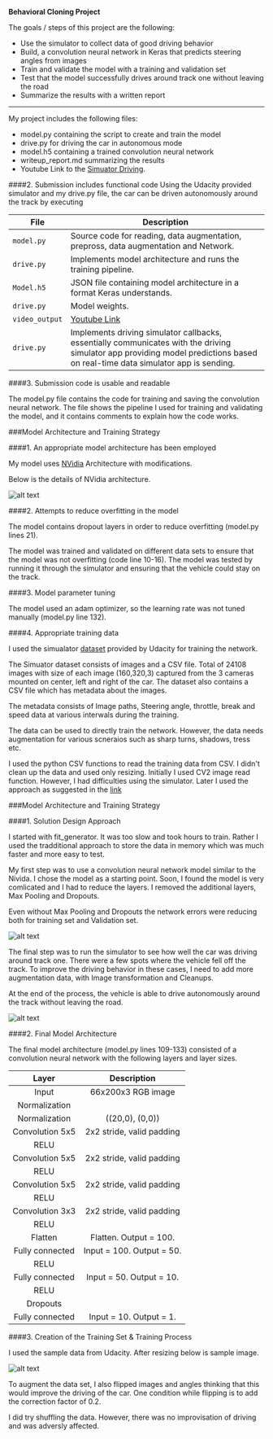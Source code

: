 **Behavioral Cloning Project**

The goals / steps of this project are the following:
* Use the simulator to collect data of good driving behavior
* Build, a convolution neural network in Keras that predicts steering angles from images
* Train and validate the model with a training and validation set
* Test that the model successfully drives around track one without leaving the road
* Summarize the results with a written report


[//]: # (Image References)

[image1]: ./examples/nvidia.png "Nividia Architecture"
[image2]: ./examples/resized-Image.png "Resized Image"
[image3]: ./examples/training-output.png "Training Output"
[image4]: ./examples/final-output.png "Final Output"


---
My project includes the following files:
* model.py containing the script to create and train the model  
* drive.py for driving the car in autonomous mode
* model.h5 containing a trained convolution neural network 
* writeup_report.md summarizing the results
* Youtube Link to the [Simuator Driving](https://youtu.be/xakm7k-E9K0).


####2. Submission includes functional code
Using the Udacity provided simulator and my drive.py file, the car can be driven autonomously around the track by executing 

| File                         | Description                                                                        |
| ---------------------------- | ---------------------------------------------------------------------------------- |
| `model.py`                    | Source code for reading, data augmentation, prepross, data augmentation and Network.|
| `drive.py`                   | Implements model architecture and runs the training pipeline.                      |
| `Model.h5`                 | JSON file containing model architecture in a format Keras understands.             |
| `drive.py`                   | Model weights.                                                                     |
| `video_output` | [Youtube Link](https://youtu.be/xakm7k-E9K0) |
| `drive.py`                   | Implements driving simulator callbacks, essentially communicates with the driving simulator app providing model predictions based on real-time data simulator app is sending. |


####3. Submission code is usable and readable

The model.py file contains the code for training and saving the convolution neural network. The file shows the pipeline I used for training and validating the model, and it contains comments to explain how the code works.

###Model Architecture and Training Strategy

####1. An appropriate model architecture has been employed

My model uses [NVidia](https://images.nvidia.com/content/tegra/automotive/images/2016/solutions/pdf/end-to-end-dl-using-px.pdf) Architecture with modifications. 

Below is the details of NVidia architecture.

![alt text][image1]

####2. Attempts to reduce overfitting in the model

The model contains dropout layers in order to reduce overfitting (model.py lines 21). 

The model was trained and validated on different data sets to ensure that the model was not overfitting (code line 10-16). The model was tested by running it through the simulator and ensuring that the vehicle could stay on the track.

####3. Model parameter tuning

The model used an adam optimizer, so the learning rate was not tuned manually (model.py line 132).

####4. Appropriate training data

I used the simualator [dataset](https://d17h27t6h515a5.cloudfront.net/topher/2016/December/584f6edd_data/data.zip) provided by Udacity for training the network.

The Simuator dataset consists of images and a CSV file. Total of 24108 images with size of each image (160,320,3) captured from the 3 cameras mounted on center, left and right of the car. The dataset also contains a CSV file which has metadata about the images.

The metadata consists of Image paths, Steering angle, throttle, break and speed data at various interwals during the training.

The data can be used to directly train the network. However, the data needs augmentation for various scneraios such as sharp turns, shadows, tress etc. 

I used the python CSV functions to read the training data from CSV. I didn't clean up the data and used only resizing. Initially I used CV2 image read function. However, I had difficulties using the simulator. Later I used the approach as suggested in the [link](https://medium.com/@yazeedalrubyli/behavioral-cloning-tiny-mistake-cost-me-15-days-23dd13a3b525)


###Model Architecture and Training Strategy

####1. Solution Design Approach

I started with fit_generator. It was too slow and took hours to train. Rather I used the tradditional approach to store the data in memory which was much faster and more easy to test.

My first step was to use a convolution neural network model similar to the Nivida. I chose the model as a starting point. Soon, I found the model is very comlicated and I had to reduce the layers. I removed the additional layers, Max Pooling and Dropouts.

Even without Max Pooling and Dropouts the network errors were reducing both for training set and Validation set.

![alt text][image3]

The final step was to run the simulator to see how well the car was driving around track one. There were a few spots where the vehicle fell off the track. To improve the driving behavior in these cases, I need to add more augmentation data, with Image transformation and Cleanups.

At the end of the process, the vehicle is able to drive autonomously around the track without leaving the road.

![alt text][image4]

####2. Final Model Architecture

The final model architecture (model.py lines 109-133) consisted of a convolution neural network with the following layers and layer sizes.


| Layer         		|     Description	        					| 
|:---------------------:|:---------------------------------------------:| 
| Input         		| 66x200x3 RGB image   							| 
| Normalization         		| 							| 
| Normalization         		| 	((20,0), (0,0))						| 
| Convolution 5x5     	| 2x2 stride, valid padding 	|
| RELU					|												|
| Convolution 5x5     	| 2x2 stride, valid padding 	|
| RELU					|												|
| Convolution 5x5     	| 2x2 stride, valid padding 	|
| RELU					|												|
| Convolution 3x3	    | 2x2 stride, valid padding  |
| RELU					|												|
| Flatten	      	| Flatten. Output = 100. 				|
| Fully connected		| Input = 100. Output = 50.  |
| RELU					|												|
| Fully connected		| Input = 50. Output = 10.  |
| RELU					|												|
| Dropouts					|												|
| Fully connected		| Input = 10. Output = 1.  |

####3. Creation of the Training Set & Training Process

I used the sample data from Udacity. After resizing below is sample image.

![alt text][image2]

To augment the data set, I also flipped images and angles thinking that this would improve the driving of the car. One condition while flipping is to add the correction factor of 0.2.

I did try shuffling the data. However, there was no improvisation of driving and was adversly affected.

